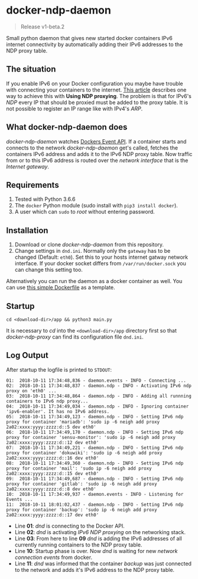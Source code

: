 # docker-ndp-daemon
> Release v1-beta.2

Small python daemon that gives new started docker containers IPv6 internet connectivity by automatically adding their IPv6 addresses to the NDP proxy table.

## The situation
If you enable IPv6 on your Docker configuration you maybe have trouble with connecting your containers to the internet. [This article](https://docs.docker.com/v17.09/engine/userguide/networking/default_network/ipv6/) describes one way to achieve this with **Using NDP proxying**. The problem is that for IPv6's *NDP* every IP that should be proxied must be added to the proxy table. It is not possible to register an IP range like with IPv4's *ARP*.

## What docker-ndp-daemon does
*docker-ndp-daemon* watches [Dockers Event API](https://docs.docker.com/engine/api/v1.24/). If a container starts and connects to the network *docker-ndp-daemon* get's called, fetches the containers IPv6 address and adds it to the IPv6 NDP proxy table.
Now traffic from or to this IPv6 address is routed over the *network interface* that is the *Internet gateway*.

## Requirements
1. Tested with Python 3.6.6
2. The `docker` Python module (sudo install with `pip3 install docker`).
3. A user which can `sudo` to *root* without entering password.

## Installation
1. Download or clone *docker-ndp-daemon* from this repository.
2. Change settings in `dnd.ini`. Normally only the `gateway` has to be changed (Default: `eth0`). Set this to your hosts internet gatway network interface. If your docker socket differs from `/var/run/docker.sock` you can change this setting too.

Alternatively you can run the daemon as a docker container as well. You can use [this simple Dockerfile](./Dockerfile) as a template.

## Startup
`cd <download-dir>/app && python3 main.py`

It is necessary to *cd* into the `<download-dir>/app` directory first so that *docker-ndp-proxy* can find its configuration file `dnd.ini`.

## Log Output
After startup the logfile is printed to `STDOUT`:

```log
01:  2018-10-11 17:34:48,836 - daemon.events - INFO - Connecting ...
02:  2018-10-11 17:34:48,837 - daemon.ndp - INFO - Activating IPv6 ndp proxy on 'eth0' ...
03:  2018-10-11 17:34:48,864 - daemon.ndp - INFO - Adding all runnning containers to IPv6 ndp proxy...
04:  2018-10-11 17:34:49,034 - daemon.ndp - INFO - Ignoring container 'ipv6-enabler'. It has no IPv6 address.
05:  2018-10-11 17:34:49,123 - daemon.ndp - INFO - Setting IPv6 ndp proxy for container 'mariadb': 'sudo ip -6 neigh add proxy 2a02:xxxx:yyyy:zzzz:d::5 dev eth0'
06:  2018-10-11 17:34:49,170 - daemon.ndp - INFO - Setting IPv6 ndp proxy for container 'sensu-monitor': 'sudo ip -6 neigh add proxy 2a02:xxxx:yyyy:zzzz:d::12 dev eth0'
07:  2018-10-11 17:34:49,221 - daemon.ndp - INFO - Setting IPv6 ndp proxy for container 'dokuwiki': 'sudo ip -6 neigh add proxy 2a02:xxxx:yyyy:zzzz:d::16 dev eth0'
08:  2018-10-11 17:34:49,360 - daemon.ndp - INFO - Setting IPv6 ndp proxy for container 'mail': 'sudo ip -6 neigh add proxy 2a02:xxxx:yyyy:zzzz:d::15 dev eth0'
09:  2018-10-11 17:34:49,687 - daemon.ndp - INFO - Setting IPv6 ndp proxy for container 'gitlab': 'sudo ip -6 neigh add proxy 2a02:xxxx:yyyy:zzzz:d::8 dev eth0'
10:  2018-10-11 17:34:49,937 - daemon.events - INFO - Listening for Events ...
11:  2018-10-11 18:01:02,437 - daemon.ndp - INFO - Setting IPv6 ndp proxy for container 'backup': 'sudo ip -6 neigh add proxy 2a02:xxxx:yyyy:zzzz:d::17 dev eth0'
```

* Line **01**: *dnd* is connecting to the Docker API.
* Line **02**: *dnd* is activating *IPv6 NDP proxying* on the networking stack.
* Line **03**: From here to line **09** *dnd* is adding the IPv6 addresses of all currently running containers to the NDP proxy table.
* Line **10**: Startup phase is over. Now *dnd* is waiting for new *network connection events* from docker.
* Line **11**: *dnd* was informed that the container *backup* was just connected to the network and adds it's IPv6 address to the NDP proxy table.
